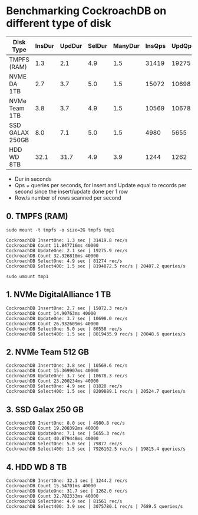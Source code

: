 
# Benchmarking CockroachDB on different type of disk

| Disk Type       | InsDur | UpdDur | SelDur | ManyDur | InsQps | UpdQps | SelQps | ManyRow/s | ManyQps |
|-----------------|--------|--------|--------|---------|--------|--------|--------|-----------|---------|
| TMPFS (RAM)     |    1.3 |    2.1 |    4.9 |     1.5 |  31419 |  19275 | 81274  |   8194872 |   20487 |
| NVME DA 1TB     |    2.7 |    3.7 |    5.0 |     1.5 |  15072 |  10698 | 80558  |   8019435 |   20048 |
| NVMe Team 1TB   |    3.8 |    3.7 |    4.9 |     1.5 |  10569 |  10678 | 81820  |   8209889 |   20524 |
| SSD GALAX 250GB |    8.0 |    7.1 |    5.0 |     1.5 |   4980 |   5655 | 79877  |   7926162 |   19815 |
| HDD WD 8TB      |   32.1 |   31.7 |    4.9 |     3.9 |   1244 |   1262 | 81561  |   3075780 |    7689 |

- Dur in seconds
- Qps = queries per seconds, for Insert and Update equal to records per second since the insert/update done per 1 row
- Row/s number of rows scanned per second


## 0. TMPFS (RAM)

```
sudo mount -t tmpfs -o size=2G tmpfs tmp1

CockroachDB InsertOne: 1.3 sec | 31419.8 rec/s
CockroachDB Count 11.847716ms 40000
CockroachDB UpdateOne: 2.1 sec | 19275.9 rec/s
CockroachDB Count 32.326818ms 40000
CockroachDB SelectOne: 4.9 sec | 81274 rec/s
CockroachDB Select400: 1.5 sec | 8194872.5 rec/s | 20487.2 queries/s

sudo umount tmp1
```

## 1. NVMe DigitalAlliance 1 TB

```
CockroachDB InsertOne: 2.7 sec | 15072.3 rec/s
CockroachDB Count 14.90763ms 40000
CockroachDB UpdateOne: 3.7 sec | 10698.0 rec/s
CockroachDB Count 26.932609ms 40000
CockroachDB SelectOne: 5.0 sec | 80558 rec/s
CockroachDB Select400: 1.5 sec | 8019435.9 rec/s | 20048.6 queries/s
```

## 2. NVMe Team 512 GB

```
CockroachDB InsertOne: 3.8 sec | 10569.6 rec/s
CockroachDB Count 15.369907ms 40000
CockroachDB UpdateOne: 3.7 sec | 10678.3 rec/s
CockroachDB Count 23.200234ms 40000
CockroachDB SelectOne: 4.9 sec | 81820 rec/s
CockroachDB Select400: 1.5 sec | 8209889.1 rec/s | 20524.7 queries/s
```

## 3. SSD Galax 250 GB

```
CockroachDB InsertOne: 8.0 sec | 4980.8 rec/s
CockroachDB Count 19.208392ms 40000
CockroachDB UpdateOne: 7.1 sec | 5655.3 rec/s
CockroachDB Count 40.879448ms 40000
CockroachDB SelectOne: 5.0 sec | 79877 rec/s
CockroachDB Select400: 1.5 sec | 7926162.5 rec/s | 19815.4 queries/s
```

## 4. HDD WD 8 TB

```
CockroachDB InsertOne: 32.1 sec | 1244.2 rec/s
CockroachDB Count 15.54701ms 40000
CockroachDB UpdateOne: 31.7 sec | 1262.0 rec/s
CockroachDB Count 32.782333ms 40000
CockroachDB SelectOne: 4.9 sec | 81561 rec/s
CockroachDB Select400: 3.9 sec | 3075780.1 rec/s | 7689.5 queries/s
```
